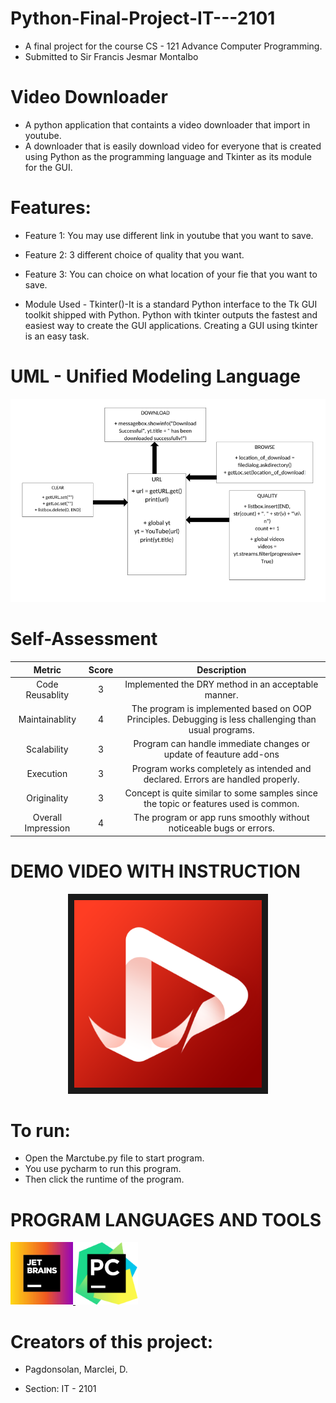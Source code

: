 # Python-Final-Project-IT---2101
* A final project for the course CS - 121 Advance Computer Programming.
* Submitted to Sir Francis Jesmar Montalbo

# Video Downloader
* A python application that containts a video downloader that import in youtube.
* A downloader that is easily download video for everyone that is created using Python as the programming language and Tkinter as its module for the GUI.

# Features:
* Feature 1: You may use different link in youtube that you want to save.
* Feature 2: 3 different choice of quality that you want.
* Feature 3: You can choice on what location of your fie that you want to save.

* Module Used - Tkinter()-It is a standard Python interface to the Tk GUI toolkit shipped with Python. Python with tkinter outputs the fastest and easiest way to create the GUI applications. Creating a GUI using tkinter is an easy task.

# UML - Unified Modeling Language
![alt text](https://github.com/MarcleiPagdonsolan/Final-Project/blob/main/UML.png "UML DIAGRAM")

# Self-Assessment
| Metric        | Score           | Description |
| :-----------: |:-------------:| :----:|
| Code Reusablity | 3 | Implemented the DRY method in an acceptable manner. |
| Maintainablity  | 4 | The program is implemented based on OOP Principles. Debugging is less challenging than usual programs. |
| Scalability | 3 | Program can handle immediate changes or update of feauture add-ons |
| Execution | 3 | Program works completely as intended and declared. Errors are handled properly. |
| Originality | 3 | Concept is quite similar to some samples since the topic or features used is common. |
| Overall Impression | 4 | The program or app runs smoothly without noticeable bugs or errors. |

# DEMO VIDEO WITH INSTRUCTION
<p align = "center"><a href="https://youtu.be/irzeqUksBPU" target="_blank"><img src="https://github.com/MarcleiPagdonsolan/Final-Project/blob/main/thumb.png"alt="Presentation Vid" width="300" height="300" border="10" /></p></a>

# To run:
* Open the Marctube.py file to start program.
* You use pycharm to run this program.
* Then click the runtime of the program.

# PROGRAM LANGUAGES AND TOOLS
<p align="left"> <a href="https://www.jetbrains.com/company/brand/" target="_blank" rel="noreferrer"> <img src="https://github.com/MarcleiPagdonsolan/Final-Project/blob/main/IMG/JET%20Brains.jpg" alt="javascript" width="100" height="100"/> </a> <a href="https://www.jetbrains.com/pycharm/" target="_blank" rel="noreferrer"> <img src="https://github.com/MarcleiPagdonsolan/Final-Project/blob/main/IMG/Phycharm.png" alt="python" width="100" height="100"/> </a> </p>


# Creators of this project:
* Pagdonsolan, Marclei, D.

* Section: IT - 2101
